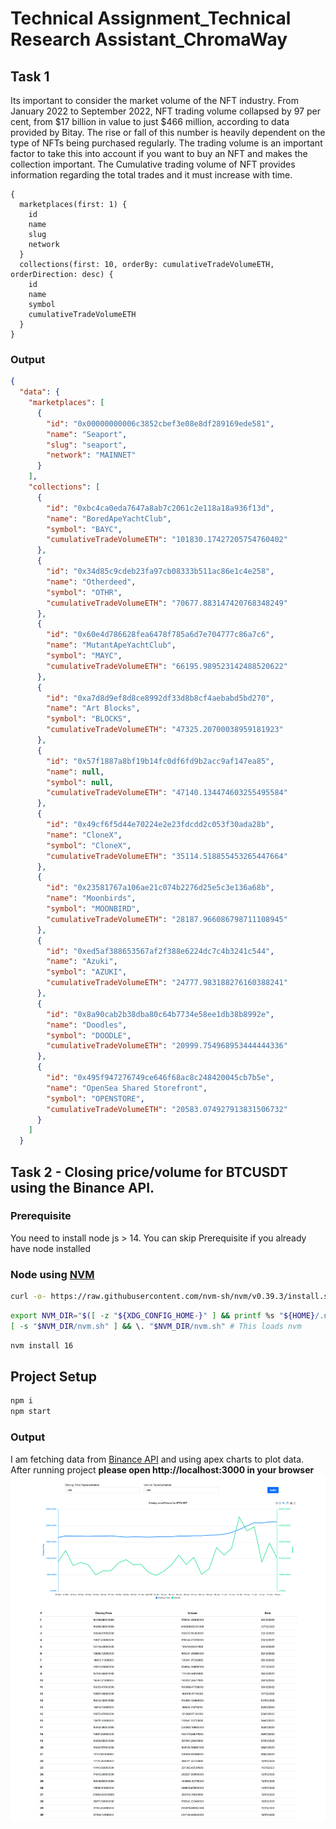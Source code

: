 # Technical Assignment_Technical Research Assistant_ChromaWay
## Task 1  ##

Its important to consider the market volume of the NFT industry. From January 2022 to September 2022, NFT trading volume collapsed by 97 per cent, from $17 billion in value to just $466 million, according to data provided by Bitay. The rise or fall of this number is heavily dependent on the type of NFTs being purchased regularly.
The trading volume is an important factor to take this into account if you want to buy an NFT and makes the collection important. The Cumulative trading volume of NFT provides information regarding the total trades and it must increase with time.

```console
{
  marketplaces(first: 1) {
    id
    name
    slug
    network
  }
  collections(first: 10, orderBy: cumulativeTradeVolumeETH, orderDirection: desc) {
    id
    name
    symbol
    cumulativeTradeVolumeETH
  }
}
```
### Output  ###
```json
{
  "data": {
    "marketplaces": [
      {
        "id": "0x00000000006c3852cbef3e08e8df289169ede581",
        "name": "Seaport",
        "slug": "seaport",
        "network": "MAINNET"
      }
    ],
    "collections": [
      {
        "id": "0xbc4ca0eda7647a8ab7c2061c2e118a18a936f13d",
        "name": "BoredApeYachtClub",
        "symbol": "BAYC",
        "cumulativeTradeVolumeETH": "101830.17427205754760402"
      },
      {
        "id": "0x34d85c9cdeb23fa97cb08333b511ac86e1c4e258",
        "name": "Otherdeed",
        "symbol": "OTHR",
        "cumulativeTradeVolumeETH": "70677.883147420768348249"
      },
      {
        "id": "0x60e4d786628fea6478f785a6d7e704777c86a7c6",
        "name": "MutantApeYachtClub",
        "symbol": "MAYC",
        "cumulativeTradeVolumeETH": "66195.989523142488520622"
      },
      {
        "id": "0xa7d8d9ef8d8ce8992df33d8b8cf4aebabd5bd270",
        "name": "Art Blocks",
        "symbol": "BLOCKS",
        "cumulativeTradeVolumeETH": "47325.20700038959181923"
      },
      {
        "id": "0x57f1887a8bf19b14fc0df6fd9b2acc9af147ea85",
        "name": null,
        "symbol": null,
        "cumulativeTradeVolumeETH": "47140.134474603255495584"
      },
      {
        "id": "0x49cf6f5d44e70224e2e23fdcdd2c053f30ada28b",
        "name": "CloneX",
        "symbol": "CloneX",
        "cumulativeTradeVolumeETH": "35114.518855453265447664"
      },
      {
        "id": "0x23581767a106ae21c074b2276d25e5c3e136a68b",
        "name": "Moonbirds",
        "symbol": "MOONBIRD",
        "cumulativeTradeVolumeETH": "28187.966086798711108945"
      },
      {
        "id": "0xed5af388653567af2f388e6224dc7c4b3241c544",
        "name": "Azuki",
        "symbol": "AZUKI",
        "cumulativeTradeVolumeETH": "24777.983188276160388241"
      },
      {
        "id": "0x8a90cab2b38dba80c64b7734e58ee1db38b8992e",
        "name": "Doodles",
        "symbol": "DOODLE",
        "cumulativeTradeVolumeETH": "20999.754968953444444336"
      },
      {
        "id": "0x495f947276749ce646f68ac8c248420045cb7b5e",
        "name": "OpenSea Shared Storefront",
        "symbol": "OPENSTORE",
        "cumulativeTradeVolumeETH": "20583.074927913831506732"
      }
    ]
  }
```

## Task 2 - Closing price/volume for BTCUSDT using the Binance API. ##

### Prerequisite ###
You need to install node js > 14. You can skip Prerequisite if you already have node installed
### Node using [NVM](https://github.com/nvm-sh/nvm) ### 
```bash
curl -o- https://raw.githubusercontent.com/nvm-sh/nvm/v0.39.3/install.sh | bash
```
```bash
export NVM_DIR="$([ -z "${XDG_CONFIG_HOME-}" ] && printf %s "${HOME}/.nvm" || printf %s "${XDG_CONFIG_HOME}/nvm")"
[ -s "$NVM_DIR/nvm.sh" ] && \. "$NVM_DIR/nvm.sh" # This loads nvm
```
```bash
nvm install 16
```
## Project Setup  ##

```bash
npm i
npm start 
```
### Output ###

I am fetching data from [Binance API](https://api.binance.com/api/v3/klines?symbol=BTCUSDT&interval=1d&limit=30)
and using apex charts to plot data. After running project **please open http://localhost:3000 in your browser** 
![Alt text](./result.png?raw=true "Title")